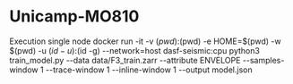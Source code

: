 # Unicamp-MO810

Execution single node
docker run -it -v $(pwd):$(pwd) -e HOME=$(pwd) -w $(pwd) -u $(id -u):$(id -g) --network=host dasf-seismic:cpu python3 train_model.py --data data/F3_train.zarr --attribute ENVELOPE --samples-window 1 --trace-window 1 --inline-window 1 --output model.json 
